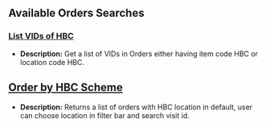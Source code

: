 ## Available Orders Searches

### [List VIDs of HBC](https://5574610.app.netsuite.com/app/common/search/searchresults.nl?searchid=2781&saverun=T&whence=)
- **Description:** Get a list of VIDs in Orders either having item code HBC or location code HBC.

## [Order by HBC Scheme](https://5574610.app.netsuite.com/app/common/search/searchresults.nl?searchid=2793&saverun=T&whence=)
- **Description:** Returns a list of orders with HBC location in default, user can choose location in filter bar and search visit id.
